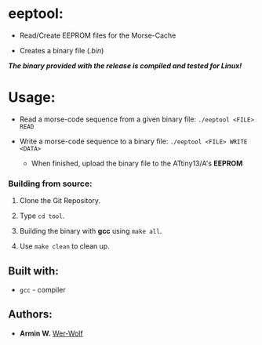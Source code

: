 # **eeptool:**

* Read/Create EEPROM files for the Morse-Cache

* Creates a binary file (*.bin*)

***The binary provided with the release is compiled and tested for Linux!***

# **Usage:**

* Read a morse-code sequence from a given binary file:
    ```./eeptool <FILE> READ```

* Write a morse-code sequence to a binary file:
    ```./eeptool <FILE> WRITE <DATA>```
        
    * When finished, upload the binary file to the ATtiny13/A's **EEPROM**

### **Building from source:**

1. Clone the Git Repository.

2. Type ```cd tool```.

3. Building the binary with **gcc** using ```make all```.

4. Use ```make clean``` to clean up.

## **Built with:**

* ```gcc``` - compiler

## **Authors:**

* **Armin W.** [Wer-Wolf](https://github.com/Wer-Wolf)


